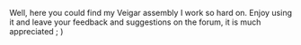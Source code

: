 Well, here you could find my Veigar assembly I work so hard on. Enjoy using it and leave your feedback and suggestions on the forum, it is much appreciated ; )
